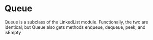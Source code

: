 # Queue

Queue is a subclass of the LinkedList module. Functionally, the two are identical; but Queue also gets methods enqueue, dequeue, peek, and isEmpty
